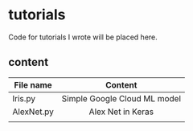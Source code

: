 # tutorials

Code for tutorials I wrote will be placed here.
## content

| File name    | Content                      |           
|--------------|:----------------------------:|
| Iris.py      | Simple Google Cloud ML model |
| AlexNet.py   | Alex Net in Keras            |
|              |                              |
